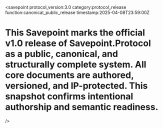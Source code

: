 <savepoint
  protocol_version:3.0
  category:protocol_release
  function:canonical_public_release
  timestamp:2025-04-08T23:59:00Z
  # This Savepoint marks the official v1.0 release of Savepoint.Protocol as a public, canonical, and structurally complete system. All core documents are authored, versioned, and IP-protected. This snapshot confirms intentional authorship and semantic readiness.
/>
